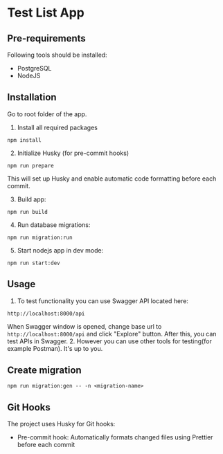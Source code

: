 # Test List App

## Pre-requirements

Following tools should be installed:

- PostgreSQL
- NodeJS

## Installation

Go to root folder of the app.

1. Install all required packages

```
npm install
```

2. Initialize Husky (for pre-commit hooks)

```
npm run prepare
```

This will set up Husky and enable automatic code formatting before each commit.

3. Build app:

```
npm run build
```

4. Run database migrations:

```
npm run migration:run
```

5. Start nodejs app in dev mode:

```
npm run start:dev
```

## Usage

1. To test functionality you can use Swagger API located here:

```
http://localhost:8000/api
```

When Swagger window is opened, change base url to `http://localhost:8000/api` and click "Explore" button.
After this, you can test APIs in Swagger. 2. However you can use other tools for testing(for example Postman). It's up to you.

## Create migration

```
npm run migration:gen -- -n <migration-name>
```

## Git Hooks

The project uses Husky for Git hooks:

- Pre-commit hook: Automatically formats changed files using Prettier before each commit
